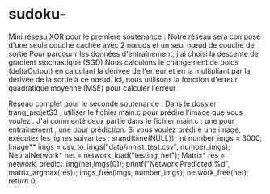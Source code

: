 # sudoku-
Mini réseau XOR pour le premiere soutenance : 
Notre réseau sera composé d'une seule couche cachée avec 2 nœuds et un seul nœud de couche de sortie
Pour parcourir les données d'entraînement, j'ai choisi la descente de gradient stochastique (SGD)
Nous calculons le changement de poids (deltaOutput) en calculant la dérivée de l'erreur et en la multipliant par la dérivée de la sortie à ce nœud. Ici, nous utilisons la fonction d'erreur quadratique moyenne (MSE) pour calculer l'erreur


Réseau complet pour le seconde soutenance : 
Dans le dossier trang_projetS3 , utiliser le fichier main.c pour prédire l'image que vous voulez . J'ai commenté deux partie dans le fichier main.c : une pour entraînement , une pour prédiction. 
Si vous voulez prédire une image, exécutez les lignes suivantes : 
  srand(time(NULL));
  int number_imgs = 3000;
	Image** imgs = csv_to_imgs("data/mnist_test.csv", number_imgs);
	NeuralNetwork* net = network_load("testing_net");
	Matrix* res = network_predict_img(net,imgs[0]);
	printf("Network Predicted %d", matrix_argmax(res));
  imgs_free(imgs, number_imgs);
  network_free(net);
  return 0;



